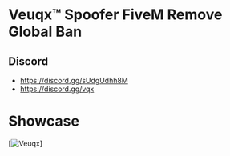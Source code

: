 # Veuqx™ Spoofer FiveM Remove Global Ban

## Discord

- https://discord.gg/sUdgUdhh8M
- https://discord.gg/vqx


# Showcase
[![Veuqx](https://cdn.discordapp.com/attachments/1005779932699447296/1023647024643571792/Unbenannt.png)]

